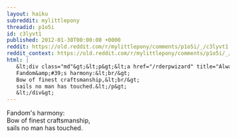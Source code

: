 ```yaml
---
layout: haiku
subreddit: mylittlepony
threadid: p1o5i
id: c3lyvt1
published: 2012-01-30T00:00:00 +0000
reddit: https://old.reddit.com/r/mylittlepony/comments/p1o5i/_/c3lyvt1
reddit_context: https://old.reddit.com/r/mylittlepony/comments/p1o5i/_/c3lyvt1?context=3
html: |
   &lt;div class="md"&gt;&lt;p&gt;&lt;a href="/rderpwizard" title="Always Relevant / Blue And A Little Bit Green / Paper Bag Princess"&gt;&lt;/a&gt;
   Fandom&amp;#39;s harmony:&lt;br/&gt;
   Bow of finest craftsmanship,&lt;br/&gt;
   sails no man has touched.&lt;/p&gt;
   &lt;/div&gt;
---
```


[](/rderpwizard "Always Relevant / Blue And A Little Bit Green / Paper Bag Princess")
Fandom's harmony:  
Bow of finest craftsmanship,  
sails no man has touched.